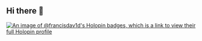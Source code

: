 ## Hi there 👋

<!--
**francisdav1d/francisdav1d** is a ✨ _special_ ✨ repository because its `README.md` (this file) appears on your GitHub profile.

Here are some ideas to get you started:

- 🔭 I’m currently working on ...
- 🌱 I’m currently learning ...
- 👯 I’m looking to collaborate on ...
- 🤔 I’m looking for help with ...
- 💬 Ask me about ...
- 📫 How to reach me: ...
- 😄 Pronouns: ...
- ⚡ Fun fact: ...
-->
[![An image of @francisdav1d's Holopin badges, which is a link to view their full Holopin profile](https://holopin.me/francisdav1d)](https://holopin.io/@francisdav1d)
